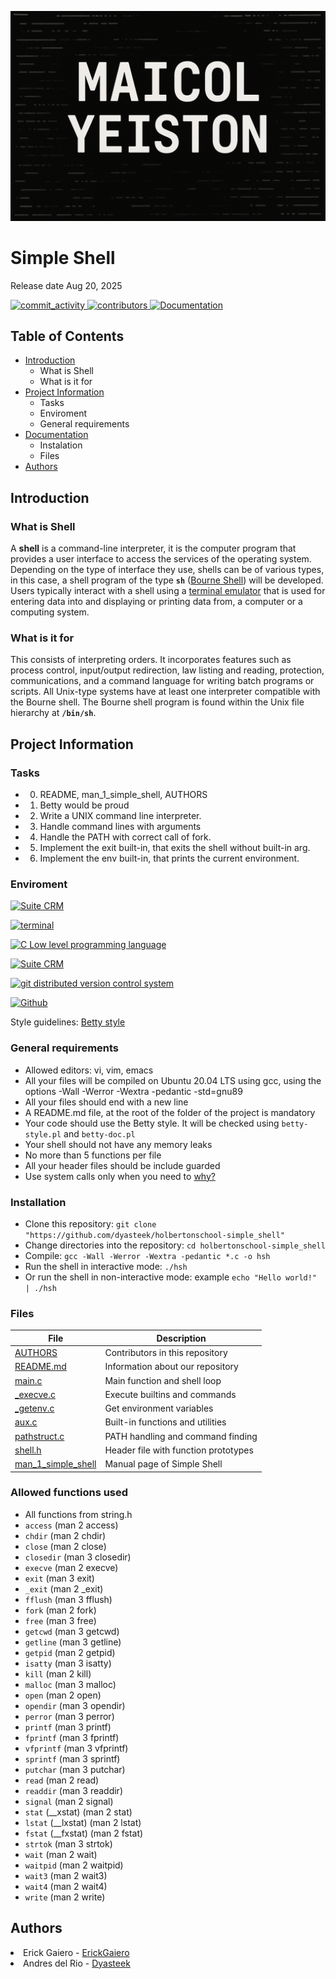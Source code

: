 ![Simple Shell Banner](src/banner.png)
<h1>Simple Shell</h1>
Release date Aug 20, 2025

</p>
          </a>
          <a href="https://github.com/Dyasteek/holbertonschool-simple_shell/graphs/commit-activity" target="_blank">
               <img alt="commit_activity" src="https://img.shields.io/github/commit-activity/y/Dyasteek/holbertonschool-simple_shell" />
          </a>
          <a href="https://github.com/Dyasteek/holbertonschool-simple_shell/graphs/contributors" target="_blank">
               <img alt="contributors" src="https://img.shields.io/github/contributors/Dyasteek/holbertonschool-simple_shell" />
          </a>
          <a href="https://github.com/Dyasteek/simple_shell/blob/master/README.md" target="_blank">
               <img alt="Documentation" src="https://img.shields.io/badge/documentation-yes-brightgreen" />
          </a>
     </p>

## Table of Contents
* [Introduction](#Introduction)
  * What is Shell
  * What is it for
* [Project Information](#Project-Information)
    * Tasks
    * Enviroment
    * General requirements
* [Documentation](#Documentation)
    * Instalation
    * Files
* [Authors](#Authors)

## Introduction

### What is Shell
A **shell** is a command-line interpreter, it is the computer program that provides a user interface to access the services of the operating system. Depending on the type of interface they use, shells can be of various types, in this case, a shell program of the type **`sh`** ([Bourne Shell](https://en.wikipedia.org/wiki/Bourne_shell)) will be developed. Users typically interact with a shell using a [terminal emulator](https://en.wikipedia.org/wiki/Terminal_emulator) that is used for entering data into and displaying or printing data from, a computer or a computing system.

### What is it for
This consists of interpreting orders. It incorporates features such as process control, input/output redirection, law listing and reading, protection, communications, and a command language for writing batch programs or scripts. All Unix-type systems have at least one interpreter compatible with the Bourne shell. The Bourne shell program is found within the Unix file hierarchy at **`/bin/sh`**.

## Project Information

### Tasks

* 0. README, man_1_simple_shell, AUTHORS
* 1. Betty would be proud
* 2. Write a UNIX command line interpreter.
* 3. Handle command lines with arguments
* 4. Handle the PATH with correct call of fork.
* 5. Implement the exit built-in, that exits the shell without built-in arg.
* 6. Implement the env built-in, that prints the current environment.

### Enviroment

<!-- ubuntu -->
<a href="https://ubuntu.com/" target="_blank"> <img height="" src="https://img.shields.io/static/v1?label=&message=Ubuntu&color=E95420&logo=Ubuntu&logoColor=E95420&labelColor=2F333A" alt="Suite CRM"></a>
<!-- bash -->
<a href="https://www.gnu.org/software/bash/" target="_blank"> <img height="" src="https://img.shields.io/static/v1?label=&message=GNU%20Bash&color=4EAA25&logo=GNU%20Bash&logoColor=4EAA25&labelColor=2F333A" alt="terminal"></a>
<!-- c -->
<a href="https://www.cprogramming.com/" target="_blank"><img src="https://img.shields.io/static/v1?label=&message=C%20Language&color=5C6BC0&logo=c&logoColor=A8B9CC&labelColor=2F333A" alt="C Low level programming language"></a>

<!-- vim -->
<a href="https://www.vim.org/" target="_blank"> <img height="" src="https://img.shields.io/static/v1?label=&message=Vim&color=019733&logo=Vim&logoColor=019733&labelColor=2F333A" alt="Suite CRM"></a>
<!-- git -->
<a href="https://git-scm.com/" target="_blank"> <img height="" src="https://img.shields.io/static/v1?label=&message=Git&color=F05032&logo=Git&logoColor=F05032&labelColor=2F333A" alt="git distributed version control system"></a>
<!-- github -->
<a href="https://github.com" target="_blank"> <img height="" src="https://img.shields.io/static/v1?label=&message=GitHub&color=181717&logo=GitHub&logoColor=f2f2f2&labelColor=2F333A" alt="Github"></a>

Style guidelines: [Betty style](https://github.com/holbertonschool/Betty/wiki)

### General requirements
* Allowed editors: vi, vim, emacs
* All your files will be compiled on Ubuntu 20.04 LTS using gcc, using the options -Wall -Werror -Wextra -pedantic -std=gnu89
* All your files should end with a new line
* A README.md file, at the root of the folder of the project is mandatory
* Your code should use the Betty style. It will be checked using `betty-style.pl` and `betty-doc.pl`
* Your shell should not have any memory leaks
* No more than 5 functions per file
* All your header files should be include guarded
* Use system calls only when you need to [why?](https://www.quora.com/Why-are-system-calls-expensive-in-operating-systems)

 ### Installation

- Clone this repository: `git clone "https://github.com/dyasteek/holbertonschool-simple_shell"`
- Change directories into the repository: `cd holbertonschool-simple_shell`
- Compile: `gcc -Wall -Werror -Wextra -pedantic *.c -o hsh`
- Run the shell in interactive mode: `./hsh`
- Or run the shell in non-interactive mode: example `echo "Hello world!" | ./hsh`

### Files

|File|Description|
|---|---|
|[AUTHORS](https://github.com/Dyasteek/holbertonschool-simple_shell/blob/main/AUTHORS)|Contributors in this repository|
|[README.md](https://github.com/Dyasteek/holbertonschool-simple_shell/blob/main/README.md)|Information about our repository|
|[main.c](https://github.com/Dyasteek/holbertonschool-simple_shell/blob/main/main.c)|Main function and shell loop|
|[_execve.c](https://github.com/Dyasteek/holbertonschool-simple_shell/blob/main/_execve.c)|Execute builtins and commands|
|[_getenv.c](https://github.com/Dyasteek/holbertonschool-simple_shell/blob/main/_getenv.c)|Get environment variables|
|[aux.c](https://github.com/Dyasteek/holbertonschool-simple_shell/blob/main/aux.c)|Built-in functions and utilities|
|[pathstruct.c](https://github.com/Dyasteek/holbertonschool-simple_shell/blob/main/pathstruct.c)|PATH handling and command finding|
|[shell.h](https://github.com/Dyasteek/holbertonschool-simple_shell/blob/main/shell.h)|Header file with function prototypes|
|[man_1_simple_shell](https://github.com/Dyasteek/holbertonschool-simple_shell/blob/main/man_1_simple_shell)|Manual page of Simple Shell|


### Allowed functions used 

* All functions from string.h
* `access` (man 2 access)
* `chdir` (man 2 chdir)
* `close` (man 2 close)
* `closedir` (man 3 closedir)
* `execve` (man 2 execve)
* `exit` (man 3 exit)
* `_exit` (man 2 _exit)
* `fflush` (man 3 fflush)
* `fork` (man 2 fork)
* `free` (man 3 free)
* `getcwd` (man 3 getcwd)
* `getline` (man 3 getline)
* `getpid` (man 2 getpid)
* `isatty` (man 3 isatty)
* `kill` (man 2 kill)
* `malloc` (man 3 malloc)
* `open` (man 2 open)
* `opendir` (man 3 opendir)
* `perror` (man 3 perror)
* `printf` (man 3 printf)
* `fprintf` (man 3 fprintf)
* `vfprintf` (man 3 vfprintf)
* `sprintf` (man 3 sprintf)
* `putchar` (man 3 putchar)
* `read` (man 2 read)
* `readdir` (man 3 readdir)
* `signal` (man 2 signal)
* `stat` (__xstat) (man 2 stat)
* `lstat` (__lxstat) (man 2 lstat)
* `fstat` (__fxstat) (man 2 fstat)
* `strtok` (man 3 strtok)
* `wait` (man 2 wait)
* `waitpid` (man 2 waitpid)
* `wait3` (man 2 wait3)
* `wait4` (man 2 wait4)
* `write` (man 2 write)



## Authors

<li> Erick Gaiero - <a href="https://github.com/ErickGaiero">ErickGaiero</a></li>
<li> Andres del Rio - <a href="https://github.com/Dyasteek">Dyasteek</a></li>
